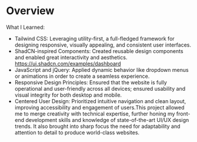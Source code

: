 # Overview  
What I Learned:

- Tailwind CSS: Leveraging utility-first, a full-fledged framework for designing responsive, visually appealing, and consistent user interfaces.
- ShadCN-inspired Components: Created reusable design components and enabled great interactivity and aesthetics. https://ui.shadcn.com/examples/dashboard
- JavaScript and jQuery: Applied dynamic behavior like dropdown menus or animations in order to create a seamless experience.
- Responsive Design Principles: Ensured that the website is fully operational and user-friendly across all devices; ensured usability and visual integrity for both desktop and mobile.  
- Centered User Design: Prioritized intuitive navigation and clean layout, improving accessibility and engagement of users.This project allowed me to merge creativity with technical expertise, further honing my front-end development skills and knowledge of state-of-the-art UI/UX design trends. It also brought into sharp focus the need for adaptability and attention to detail to produce world-class websites.
